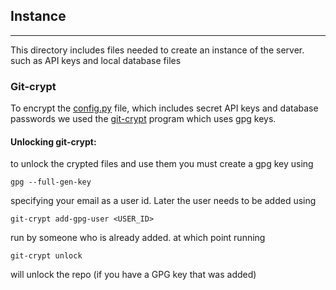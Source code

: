 ## Instance
---
This directory includes files needed to create an instance of the server. such as API keys and local database files

### Git-crypt
To encrypt the [config.py](config.py) file, which includes secret API keys and database passwords we used the [git-crypt](https://github.com/AGWA/git-crypt) program which uses gpg keys.  
#### __Unlocking git-crypt:__
to unlock the crypted files and use them you must create a gpg key using  
```
gpg --full-gen-key
```  
specifying your email as a user id. Later the user needs to be added using   

```
git-crypt add-gpg-user <USER_ID>
```  
run by someone who is already added. at which point running
```
git-crypt unlock
```
will unlock the repo (if you have a GPG key that was added)
